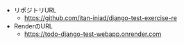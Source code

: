 - リポジトリURL
  - https://github.com/itan-iniad/django-test-exercise-re
- RenderのURL
  - https://todo-django-test-webapp.onrender.com
